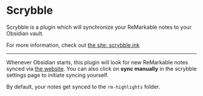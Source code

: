 # Scrybble

Scrybble is a plugin which will synchronize your ReMarkable notes to your Obsidian vault.

For more information, check out [the site: scrybble.ink](https://scrybble.ink)

---

Whenever Obsidian starts, this plugin will look for new ReMarkable notes synced via [the website](https://scrybble.ink).
You can also click on **sync manually** in the scrybble settings page to initiate syncing yourself.

By default, your notes get synced to the `rm-highlights` folder.
